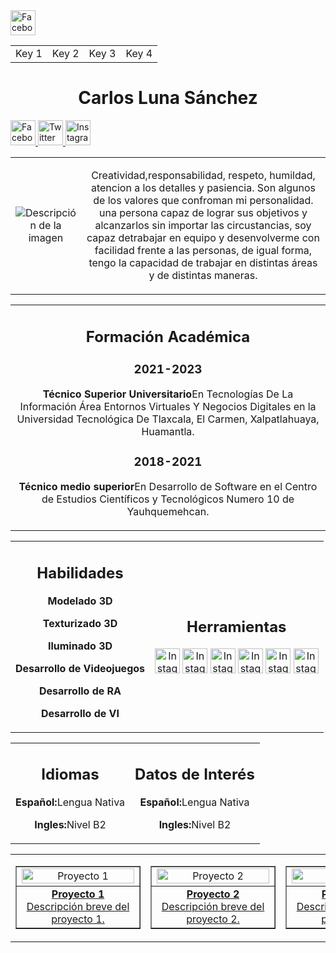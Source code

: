 <img src="ruta/a/icono-facebook.png" alt="Facebook" style="width: 40px; height: 40px;">

<table>
      <tr>
            <td>Key 1</td>
            <td>Key 2</td>
            <td>Key 3</td>
            <td>Key 4</td>
        </tr>
</table>

<h1 align = center>Carlos Luna Sánchez</h1>

 <a href="https://www.facebook.com" target="_blank">
        <img src="ruta/a/icono-facebook.png" alt="Facebook" style="width: 40px; height: 40px;">
    </a>
    <a href="https://www.twitter.com" target="_blank">
        <img src="ruta/a/icono-twitter.png" alt="Twitter" style="width: 40px; height: 40px;">
    </a>
    <a href="https://www.instagram.com" target="_blank">
        <img src="ruta/a/icono-instagram.png" alt="Instagram" style="width: 40px; height: 40px;">
  </a>

 <table style="width: 100%;">
        <tr>
            <td style="text-align: center;">
                <img src="ruta/a/tu-imagen.jpg" alt="Descripción de la imagen">
            </td>
           <td style="text-align: center;">
                <p>Creatividad,responsabilidad, respeto, humildad, atencion a los detalles y pasiencia. Son algunos de los valores que confroman mi personalidad. una persona capaz de lograr sus objetivos y alcanzarlos sin importar las circustancias, soy capaz detrabajar 
                   en equipo y desenvolverme con facilidad frente a las personas, de igual forma, tengo la capacidad de trabajar en distintas áreas y de distintas maneras.</p>
            </td>
        </tr>
    </table> 
    <table style="width: 100%;">
        <tr>
           <td style="text-align: center;">
                <h2>Formación Académica</h2>   
                <h3>2021-2023</h3>
                <p><b>Técnico Superior Universitario</b>En Tecnologías De La Información Área Entornos Virtuales Y Negocios Digitales en la Universidad Tecnológica De Tlaxcala, El Carmen, Xalpatlahuaya, Huamantla.</p>
                <h3>2018-2021</h3>
                <p><b>Técnico medio superior</b>En Desarrollo de Software en el Centro de Estudios Científicos y Tecnológicos Numero 10 de Yauhquemehcan.</p>
            </td>
        </tr>
    </table>
    
  <table style="width: 100%;">
        <tr>
           <td style="text-align: center;">
                <h2>Habilidades</h2>   
                <p><b>Modelado 3D</b></p>
                <p><b>Texturizado 3D</b></p>
                <p><b>Iluminado 3D</b></p>
                <p><b>Desarrollo de Videojuegos</b></p>
                <p><b>Desarrollo de RA</b></p>
                <p><b>Desarrollo de VI</b></p>
            </td>
            <td style="text-align: center;">
                <h2>Herramientas</h2>   
                 <img src="ruta/a/icono-instagram.png" alt="Instagram" style="width: 40px; height: 40px;">
                 <img src="ruta/a/icono-instagram.png" alt="Instagram" style="width: 40px; height: 40px;">
                 <img src="ruta/a/icono-instagram.png" alt="Instagram" style="width: 40px; height: 40px;">
                 <img src="ruta/a/icono-instagram.png" alt="Instagram" style="width: 40px; height: 40px;">
                 <img src="ruta/a/icono-instagram.png" alt="Instagram" style="width: 40px; height: 40px;">
                 <img src="ruta/a/icono-instagram.png" alt="Instagram" style="width: 40px; height: 40px;">
                
</td>
</tr>
</table>

<table style="width: 100%;">
        <tr>
           <td style="text-align: center;">
                <h2>Idiomas</h2>   
                <p><b>Español:</b>Lengua Nativa</p>
                <p><b>Ingles:</b>Nivel B2</p>
            </td>
           <td style="text-align: center;">
                <h2>Datos de Interés </h2>   
                <p><b>Español:</b>Lengua Nativa</p>
                <p><b>Ingles:</b>Nivel B2</p>
            </td>
        </tr>
</table>

<table>
        <tr>
            <td>
                <a href="https://github.com/usuario/proyecto1" target="_blank">
                    <table border="1" cellpadding="10" style="width: 200px; text-align: center;">
                        <tr>
                            <td>
                                <img src="ruta/a/imagen1.jpg" alt="Proyecto 1" style="width: 100%; height: auto;">
                            </td>
                        </tr>
                        <tr>
                            <td>
                                <strong>Proyecto 1</strong>
                                <br>
                                Descripción breve del proyecto 1.
                            </td>
                        </tr>
                    </table>
                </a>
            </td>
            <td>
                <a href="https://github.com/usuario/proyecto2" target="_blank">
                    <table border="1" cellpadding="10" style="width: 200px; text-align: center;">
                        <tr>
                            <td>
                                <img src="ruta/a/imagen2.jpg" alt="Proyecto 2" style="width: 100%; height: auto;">
                            </td>
                        </tr>
                        <tr>
                            <td>
                                <strong>Proyecto 2</strong>
                                <br>
                                Descripción breve del proyecto 2.
                            </td>
                        </tr>
                    </table>
                </a>
            </td>
            <td>
                <a href="https://github.com/usuario/proyecto3" target="_blank">
                    <table border="1" cellpadding="10" style="width: 200px; text-align: center;">
                        <tr>
                            <td>
                                <img src="ruta/a/imagen3.jpg" alt="Proyecto 3" style="width: 100%; height: auto;">
                            </td>
                        </tr>
                        <tr>
                            <td>
                                <strong>Proyecto 3</strong>
                                <br>
                                Descripción breve del proyecto 3.
                            </td>
                        </tr>
                    </table>
                </a>
            </td>
        </tr>
    </table>

